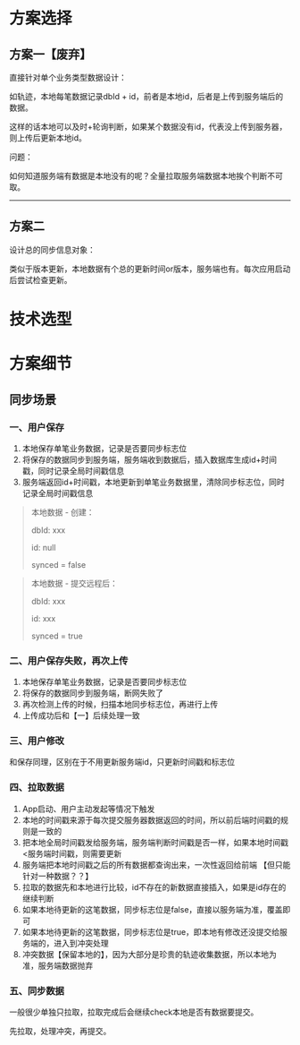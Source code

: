 

# 方案选择

## 方案一【废弃】

直接针对单个业务类型数据设计：

如轨迹，本地每笔数据记录dbId + id，前者是本地id，后者是上传到服务端后的数据。

这样的话本地可以及时+轮询判断，如果某个数据没有id，代表没上传到服务器，则上传后更新本地id。

问题：

如何知道服务端有数据是本地没有的呢？全量拉取服务端数据本地挨个判断不可取。



---



## 方案二

设计总的同步信息对象：

类似于版本更新，本地数据有个总的更新时间or版本，服务端也有。每次应用启动后尝试检查更新。



# 技术选型









# 方案细节



## 同步场景

### 一、用户保存

1. 本地保存单笔业务数据，记录是否要同步标志位
2. 将保存的数据同步到服务端，服务端收到数据后，插入数据库生成id+时间戳，同时记录全局时间戳信息
3. 服务端返回id+时间戳，本地更新到单笔业务数据里，清除同步标志位，同时记录全局时间戳信息

> 本地数据 - 创建：
>
> dbId: xxx
>
> id: null
>
> synced = false



> 本地数据 - 提交远程后：
>
> dbId: xxx
>
> id: xxx
>
> synced = true



### 二、用户保存失败，再次上传

1. 本地保存单笔业务数据，记录是否要同步标志位
2. 将保存的数据同步到服务端，断网失败了
3. 再次检测上传的时候，扫描本地同步标志位，再进行上传
4. 上传成功后和【一】后续处理一致



### 三、用户修改

和保存同理，区别在于不用更新服务端id，只更新时间戳和标志位



### 四、拉取数据

1. App启动、用户主动发起等情况下触发
2. 本地的时间戳来源于每次提交服务器数据返回的时间，所以前后端时间戳的规则是一致的
3. 把本地全局时间戳发给服务端，服务端判断时间戳是否一样，如果本地时间戳<服务端时间戳，则需要更新
4. 服务端把本地时间戳之后的所有数据都查询出来，一次性返回给前端 【但只能针对一种数据？？】
5. 拉取的数据先和本地进行比较，id不存在的新数据直接插入，如果是id存在的继续判断
6. 如果本地待更新的这笔数据，同步标志位是false，直接以服务端为准，覆盖即可
7. 如果本地待更新的这笔数据，同步标志位是true，即本地有修改还没提交给服务端的，进入到冲突处理
8. 冲突数据【保留本地的】，因为大部分是珍贵的轨迹收集数据，所以本地为准，服务端数据抛弃



### 五、同步数据

一般很少单独只拉取，拉取完成后会继续check本地是否有数据要提交。

先拉取，处理冲突，再提交。



